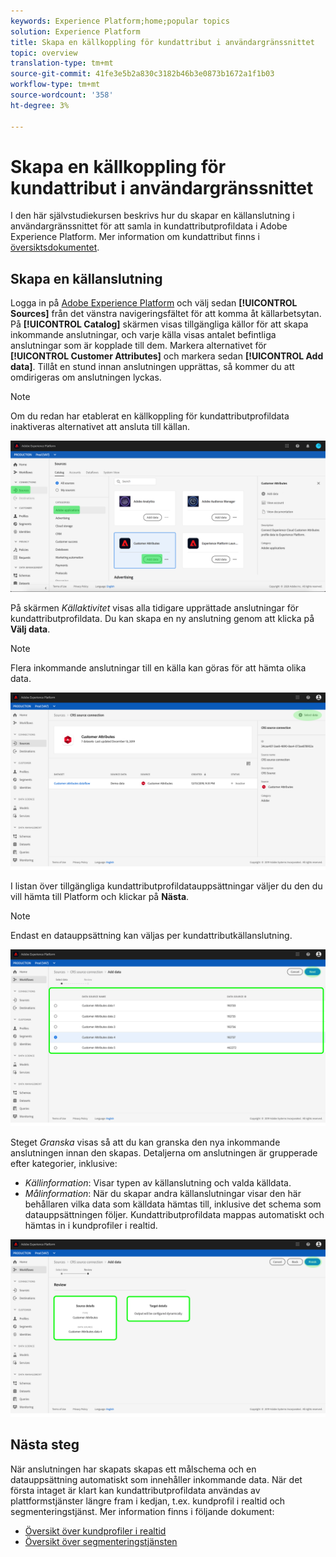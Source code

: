 ```yaml
---
keywords: Experience Platform;home;popular topics
solution: Experience Platform
title: Skapa en källkoppling för kundattribut i användargränssnittet
topic: overview
translation-type: tm+mt
source-git-commit: 41fe3e5b2a830c3182b46b3e0873b1672a1f1b03
workflow-type: tm+mt
source-wordcount: '358'
ht-degree: 3%

---
```



# Skapa en källkoppling för kundattribut i användargränssnittet

I den här självstudiekursen beskrivs hur du skapar en källanslutning i användargränssnittet för att samla in kundattributprofildata i Adobe Experience Platform. Mer information om kundattribut finns i [översiktsdokumentet](https://docs.adobe.com/content/help/sv-SE/core-services/interface/customer-attributes/attributes.html).

## Skapa en källanslutning

Logga in på [Adobe Experience Platform](https://platform.adobe.com) och välj sedan **[!UICONTROL Sources]** från det vänstra navigeringsfältet för att komma åt källarbetsytan. På **[!UICONTROL Catalog]** skärmen visas tillgängliga källor för att skapa inkommande anslutningar, och varje källa visas antalet befintliga anslutningar som är kopplade till dem. Markera alternativet för **[!UICONTROL Customer Attributes]** och markera sedan **[!UICONTROL Add data]**. Tillåt en stund innan anslutningen upprättas, så kommer du att omdirigeras om anslutningen lyckas.

>[!NOTE]
>
>Om du redan har etablerat en källkoppling för kundattributprofildata inaktiveras alternativet att ansluta till källan.

![](../../../../images/tutorials/create/customer-attributes/catalog.png)

På skärmen *Källaktivitet* visas alla tidigare upprättade anslutningar för kundattributprofildata. Du kan skapa en ny anslutning genom att klicka på **Välj data**.

>[!NOTE]
>
>Flera inkommande anslutningar till en källa kan göras för att hämta olika data.

![](../../../../images/tutorials/create/customer-attributes/source_activity.png)

I listan över tillgängliga kundattributprofildatauppsättningar väljer du den du vill hämta till Platform och klickar på **Nästa**.

>[!NOTE]
>
>Endast en datauppsättning kan väljas per kundattributkällanslutning.

![](../../../../images/tutorials/create/customer-attributes/select_data.png)

Steget *Granska* visas så att du kan granska den nya inkommande anslutningen innan den skapas. Detaljerna om anslutningen är grupperade efter kategorier, inklusive:

* *Källinformation*: Visar typen av källanslutning och valda källdata.
* *Målinformation*: När du skapar andra källanslutningar visar den här behållaren vilka data som källdata hämtas till, inklusive det schema som datauppsättningen följer. Kundattributprofildata mappas automatiskt och hämtas in i kundprofiler i realtid.

![](../../../../images/tutorials/create/customer-attributes/review.png)

## Nästa steg

När anslutningen har skapats skapas ett målschema och en datauppsättning automatiskt som innehåller inkommande data. När det första intaget är klart kan kundattributprofildata användas av plattformstjänster längre fram i kedjan, t.ex. kundprofil i realtid och segmenteringstjänst. Mer information finns i följande dokument:

* [Översikt över kundprofiler i realtid](../../../../../profile/home.md)
* [Översikt över segmenteringstjänsten](../../../../../segmentation/home.md)
